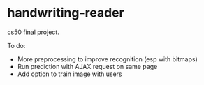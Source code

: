 # handwriting-reader

cs50 final project.

To do:
- More preprocessing to improve recognition (esp with bitmaps)
- Run prediction with AJAX request on same page
- Add option to train image with users